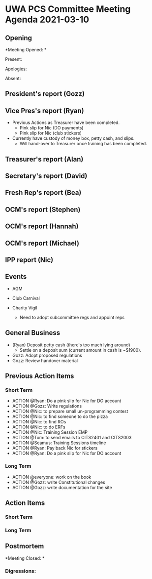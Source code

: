 # UWA PCS Committee Meeting Agenda 2021-03-10

## Opening
*Meeting Opened: *

Present:

Apologies:

Absent:

## President's report (Gozz)
## Vice Pres's report (Ryan)
- Previous Actions as Treasurer have been completed. 
  -  Pink slip for Nic (DO payments)
  -  Pink slip for Nic (club stickers)
- Currently have custody of money box, petty cash, and slips.
  - Will hand-over to Treasurer once training has been completed. 

## Treasurer's report (Alan)
## Secretary's report (David)
## Fresh Rep's report (Bea)
## OCM's report (Stephen)
## OCM's report (Hannah)
## OCM's report (Michael)
## IPP report (Nic)
## Events

- AGM

- Club Carnival

- Charity Vigil
  - Need to adopt subcommittee regs and appoint reps

## General Business
- (Ryan) Deposit petty cash (there's too much lying around)
  - Settle on a deposit sum (current amount in cash is ~$1900). 
- Gozz: Adopt proposed regulations
- Gozz: Review handover material

## Previous Action Items

### Short Term

- ACTION @Ryan: Do a pink slip for Nic for DO account
- ACTION @Gozz: Write regulations
- ACTION @Nic: to prepare small un-programming contest
- ACTION @Nic: to find someone to do the pizza
- ACTION @Nic: to find ROs
- ACTION @Nic: to do ERFs
- ACTION @Nic: Training Session EMP
- ACTION @Tom: to send emails to CITS2401 and CITS2003
- ACTION @Seamus: Training Sessions timeline
- ACTION @Ryan: Pay back Nic for stickers
- ACTION @Ryan: Do a pink slip for Nic for DO account

### Long Term

- ACTION @everyone: work on the book
- ACTION @Gozz: write Constitutional changes
- ACTION @Gozz: write documentation for the site

## Action Items

### Short Term


### Long Term

## Postmortem
*Meeting Closed: *
###  Digressions:
